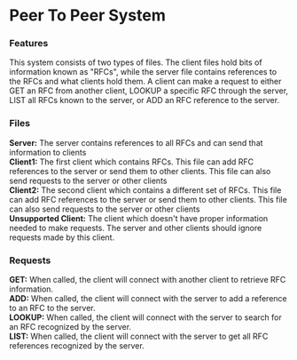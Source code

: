 # Peer To Peer System

### Features
This system consists of two types of files.  The client files hold bits of information known as "RFCs", while the server file contains references to the RFCs and what clients hold them.  A client can make a request to either GET an RFC from another client, LOOKUP a specific RFC through the server, LIST all RFCs known to the server, or ADD an RFC reference to the server.

### Files
<b>Server:</b> The server contains references to all RFCs and can send that information to clients<br>
<b>Client1:</b> The first client which contains RFCs. This file can add RFC references to the server or send them to other clients. This file can also send requests to the server or other clients<br>
<b>Client2:</b> The second client which contains a different set of RFCs. This file can add RFC references to the server or send them to other clients. This file can also send requests to the server or other clients<br>
<b>Unsupported Client:</b> The client which doesn't have proper information needed to make requests.  The server and other clients should ignore requests made by this client.<br>

### Requests
<b>GET:</b> When called, the client will connect with another client to retrieve RFC information.<br>
<b>ADD:</b> When called, the client will connect with the server to add a reference to an RFC to the server.<br>
<b>LOOKUP:</b> When called, the client will connect with the server to search for an RFC recognized by the server.<br>
<b>LIST:</b> When called, the client will connect with the server to get all RFC references recognized by the server.<br>
